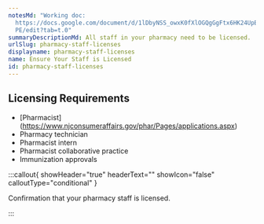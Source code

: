 ```yaml
---
notesMd: "Working doc:
  https://docs.google.com/document/d/1lDbyNSS_owxK0fXlOGQgGgFtx6HK24UpBfhnhl7LT\
  PE/edit?tab=t.0"
summaryDescriptionMd: All staff in your pharmacy need to be licensed.
urlSlug: pharmacy-staff-licenses
displayname: pharmacy-staff-licenses
name: Ensure Your Staff is Licensed
id: pharmacy-staff-licenses
---
```

## Licensing Requirements

* [Pharmacist] 
(https://www.njconsumeraffairs.gov/phar/Pages/applications.aspx)
* Pharmacy technician 
* Pharmacist intern
* Pharmacist collaborative practice
* Immunization approvals 



:::callout{ showHeader="true" headerText="" showIcon="false" calloutType="conditional" }

Confirmation that your pharmacy staff is licensed.

:::
